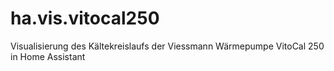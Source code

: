 # ha.vis.vitocal250
Visualisierung des Kältekreislaufs der Viessmann Wärmepumpe VitoCal 250 in Home Assistant
